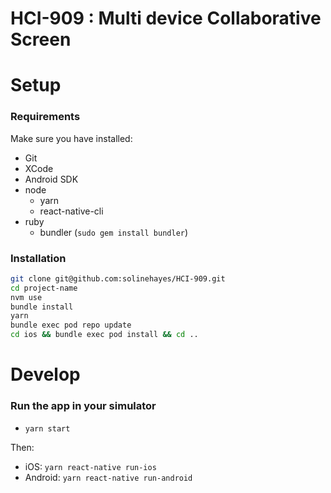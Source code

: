 # HCI-909 : Multi device Collaborative Screen

# Setup

### Requirements

Make sure you have installed:

- Git
- XCode
- Android SDK
- node
  - yarn
  - react-native-cli
- ruby
  - bundler (`sudo gem install bundler`)

### Installation

```bash
git clone git@github.com:solinehayes/HCI-909.git
cd project-name
nvm use
bundle install
yarn
bundle exec pod repo update
cd ios && bundle exec pod install && cd ..
```

# Develop

### Run the app in your simulator

- `yarn start`

Then:

- iOS: `yarn react-native run-ios`
- Android: `yarn react-native run-android`
